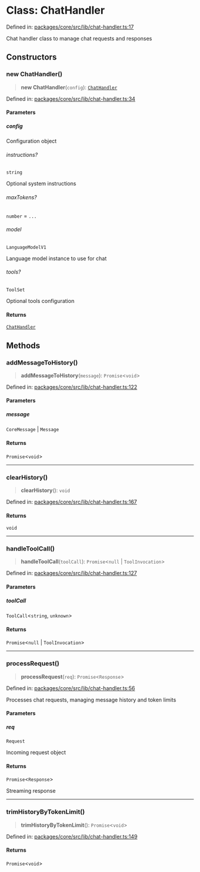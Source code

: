 # Class: ChatHandler

Defined in: [packages/core/src/lib/chat-handler.ts:17](https://github.com/GeoDaCenter/openassistant/blob/2c7e2a603db0fcbd6603996e5ea15006191c5f7f/packages/core/src/lib/chat-handler.ts#L17)

Chat handler class to manage chat requests and responses

## Constructors

### new ChatHandler()

> **new ChatHandler**(`config`): [`ChatHandler`](ChatHandler.md)

Defined in: [packages/core/src/lib/chat-handler.ts:34](https://github.com/GeoDaCenter/openassistant/blob/2c7e2a603db0fcbd6603996e5ea15006191c5f7f/packages/core/src/lib/chat-handler.ts#L34)

#### Parameters

##### config

Configuration object

###### instructions?

`string`

Optional system instructions

###### maxTokens?

`number` = `...`

###### model

`LanguageModelV1`

Language model instance to use for chat

###### tools?

`ToolSet`

Optional tools configuration

#### Returns

[`ChatHandler`](ChatHandler.md)

## Methods

### addMessageToHistory()

> **addMessageToHistory**(`message`): `Promise`\<`void`\>

Defined in: [packages/core/src/lib/chat-handler.ts:122](https://github.com/GeoDaCenter/openassistant/blob/2c7e2a603db0fcbd6603996e5ea15006191c5f7f/packages/core/src/lib/chat-handler.ts#L122)

#### Parameters

##### message

`CoreMessage` | `Message`

#### Returns

`Promise`\<`void`\>

***

### clearHistory()

> **clearHistory**(): `void`

Defined in: [packages/core/src/lib/chat-handler.ts:167](https://github.com/GeoDaCenter/openassistant/blob/2c7e2a603db0fcbd6603996e5ea15006191c5f7f/packages/core/src/lib/chat-handler.ts#L167)

#### Returns

`void`

***

### handleToolCall()

> **handleToolCall**(`toolCall`): `Promise`\<`null` \| `ToolInvocation`\>

Defined in: [packages/core/src/lib/chat-handler.ts:127](https://github.com/GeoDaCenter/openassistant/blob/2c7e2a603db0fcbd6603996e5ea15006191c5f7f/packages/core/src/lib/chat-handler.ts#L127)

#### Parameters

##### toolCall

`ToolCall`\<`string`, `unknown`\>

#### Returns

`Promise`\<`null` \| `ToolInvocation`\>

***

### processRequest()

> **processRequest**(`req`): `Promise`\<`Response`\>

Defined in: [packages/core/src/lib/chat-handler.ts:56](https://github.com/GeoDaCenter/openassistant/blob/2c7e2a603db0fcbd6603996e5ea15006191c5f7f/packages/core/src/lib/chat-handler.ts#L56)

Processes chat requests, managing message history and token limits

#### Parameters

##### req

`Request`

Incoming request object

#### Returns

`Promise`\<`Response`\>

Streaming response

***

### trimHistoryByTokenLimit()

> **trimHistoryByTokenLimit**(): `Promise`\<`void`\>

Defined in: [packages/core/src/lib/chat-handler.ts:149](https://github.com/GeoDaCenter/openassistant/blob/2c7e2a603db0fcbd6603996e5ea15006191c5f7f/packages/core/src/lib/chat-handler.ts#L149)

#### Returns

`Promise`\<`void`\>

